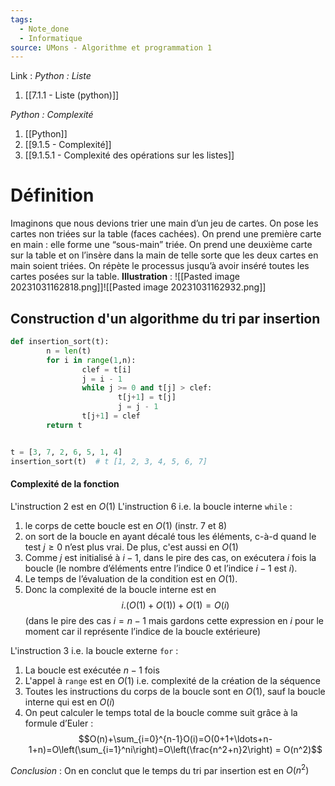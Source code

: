 ```yaml
---
tags:
  - Note_done
  - Informatique
source: UMons - Algorithme et programmation 1
---
```


Link :
_Python : Liste_
1. [[7.1.1 - Liste (python)]]

_Python : Complexité_
1. [[Python]]
2. [[9.1.5 - Complexité]]
3. [[9.1.5.1 - Complexité des opérations sur les listes]]

# Définition
Imaginons que nous devions trier une main d’un jeu de cartes. 
On pose les cartes non triées sur la table (faces cachées). 
On prend une première carte en main : elle forme une “sous-main” triée. On prend une deuxième carte sur la table et on l’insère dans la main de telle sorte que les deux cartes en main soient triées. On répète le processus jusqu’à avoir inséré toutes les cartes posées sur la table.
**Illustration** :
![[Pasted image 20231031162818.png]]![[Pasted image 20231031162932.png]]
## Construction d'un algorithme du tri par insertion
```python
def insertion_sort(t): 
		n = len(t) 
		for i in range(1,n): 
				clef = t[i] 
				j = i - 1 
				while j >= 0 and t[j] > clef: 
						t[j+1] = t[j] 
						j = j - 1 
				t[j+1] = clef
		return t


t = [3, 7, 2, 6, 5, 1, 4] 
insertion_sort(t)  # t [1, 2, 3, 4, 5, 6, 7]
```

#### Complexité de la fonction
L'instruction 2 est en $O(1)$ 
L'instruction 6 i.e. la boucle interne `while` : 
1. le corps de cette boucle est en $O(1)$ (instr. 7 et 8) 
2. on sort de la boucle en ayant décalé tous les éléments, c-à-d quand le test $j ≥ 0$ n’est plus vrai. De plus, c'est aussi en $O(1)$ 
3. Comme $j$ est initialisé à $i −1$, dans le pire des cas, on exécutera $i$ fois la boucle (le nombre d’éléments entre l’indice 0 et l’indice $i −1$ est $i$).
4. Le temps de l’évaluation de la condition est en $O(1)$.
5. Donc la complexité de la boucle interne est en $$i . (O(1)+O(1))+O(1) = O(i)$$ (dans le pire des cas $i = n−1$ mais gardons cette expression en $i$ pour le moment car il représente l’indice de la boucle extérieure)

L'instruction 3 i.e. la boucle externe `for` :
1. La boucle est exécutée $n-1$ fois
2. L'appel à `range` est en $O(1)$ i.e. complexité de la création de la séquence
3. Toutes les instructions du corps de la boucle sont en $O(1)$, sauf la boucle interne qui est en $O(i)$ 
4. On peut calculer le temps total de la boucle comme suit grâce à la formule d’Euler : $$O(n)+\sum_{i=0}^{n-1}O(i)=O(0+1+\ldots+n-1+n)=O\left(\sum_{i=1}^ni\right)=O\left(\frac{n^2+n}2\right) = O(n^2)$$

_Conclusion_ : On en conclut que le temps du tri par insertion est en $O(n^2 )$